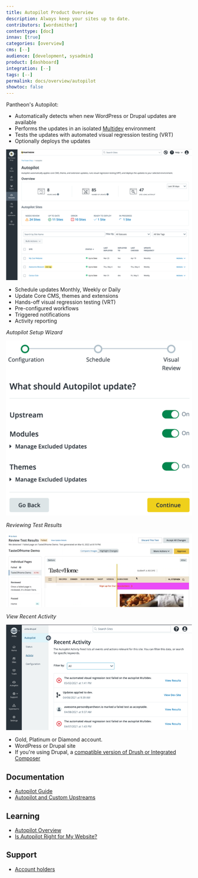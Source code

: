 ```yaml
---
title: Autopilot Product Overview
description: Always keep your sites up to date.
contributors: [wordsmither]
contenttype: [doc]
innav: [true]
categories: [overview]
cms: [--]
audience: [development, sysadmin]
product: [dashboard]
integration: [--]
tags: [--]
permalink: docs/overview/autopilot
showtoc: false
---
```


<TabList>

<Tab title="Overview" id="overview" active={true}>

Pantheon's Autopilot:

- Automatically detects when new WordPress or Drupal updates are available
- Performs the updates in an isolated [Multidev](/guides/multidev) environment
- Tests the updates with automated visual regression testing (VRT)
- Optionally deploys the updates

![Autopilot Dashboard](../images/autopilot/autopilot-sites-overview.png)

</Tab>

<Tab title="Features" id="features">

- Schedule updates Monthly, Weekly or Daily
- Update Core CMS, themes and extensions
- Hands-off visual regression testing (VRT)
- Pre-configured workflows
- Triggered notifications
- Activity reporting

*Autopilot Setup Wizard*

![Autopilot Setup Wizard](../images/autopilot/autopilot-setup-configuration.png)

*Reviewing Test Results*

![Reviewing Test Results](../images/autopilot/autopilot-review-test-results.png)

*View Recent Activity*

![View Recent Activity](../images/autopilot/autopilot-site-recent-activity.png)

</Tab>

<Tab title="Requirements" id="requirements">

- Gold, Platinum or Diamond account.
- WordPress or Drupal site
- If you're using Drupal, a [compatible version of Drush or Integrated Composer](/guides/autopilot/autopilot-faq/#what-versions-of-drupal-are-supported-by-autopilot)

</Tab>

<Tab title="Resources" id="resources">

## Documentation

- [Autopilot Guide](/guides/autopilot)
- [Autopilot and Custom Upstreams](/guides/autopilot-custom-upstream)

## Learning

- [Autopilot Overview](https://learning.pantheon.io/autopilot-quick-start)
- [Is Autopilot Right for My Website?](https://learning.pantheon.io/is-autopilot-right-for-my-website-quick-lesson)

## Support

- [Account holders](https://dashboard.pantheon.io/workspace/support)

</Tab>

</TabList>
